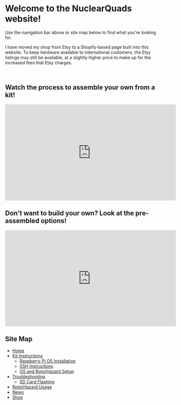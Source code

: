 # Welcome to the NuclearQuads website!

Use the navigation bar above or site map below to find what you're looking for.

I have moved my shop from Etsy to a Shopify-based page built into this website. To keep hardware available to international customers, the Etsy listings may still be available, at a slightly higher price to make up for the increased fees that Etsy charges.

<br>

## Watch the process to assemble your own from a kit!
<iframe width="560" height="315" src="https://www.youtube.com/embed/ibEwxUbrrB4?si=YbN-GjJEpFG19bPU" title="YouTube video player" frameborder="0" allow="accelerometer; autoplay; clipboard-write; encrypted-media; gyroscope; picture-in-picture; web-share" referrerpolicy="strict-origin-when-cross-origin" allowfullscreen></iframe>

<br>

## Don't want to build your own? Look at the pre-assembled options!
<iframe width="560" height="315" src="https://www.youtube.com/embed/Zz216BKYj9Y?si=tesx1zcosYGSLYpT" title="YouTube video player" frameborder="0" allow="accelerometer; autoplay; clipboard-write; encrypted-media; gyroscope; picture-in-picture; web-share" referrerpolicy="strict-origin-when-cross-origin" allowfullscreen></iframe>

<br>

## Site Map

<ul>
    <li><a href=".">Home</a></li>
    <li><a href="instructions/kitinstructions">Kit Instructions</a>
        <ul>
            <li><a href="instructions/piosinstallation">Raspberry Pi OS Installation</a></li>
            <li><a href="instructions/ssh">SSH Instructions</a></li>
            <li><a href="instructions/pisetup">OS and RotorHazard Setup</a></li>
        </ul>
    </li>
    <li><a href="troubleshooting/troubleshooting">Troubleshooting</a>
        <ul>
            <li><a href="troubleshooting/flash">SD Card Flashing</a></li>
        </ul>
    </li>
    <li><a href="rhusage/rhusage">RotorHazard Usage</a></li>
    <li><a href="news/news">News</a></li>
    <li><a href="shop/shop">Shop</a></li>
</ul>